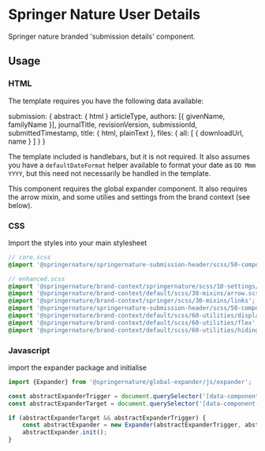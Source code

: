 # Springer Nature User Details

Springer nature branded 'submission details' component.

## Usage

### HTML

The template requires you have the following data available:

submission: {
    abstract: {
        html
    }
    articleType,
    authors: [{
        givenName,
        familyName
    }],
    journalTitle,
    revisionVersion,
    submissionId,
    submittedTimestamp,
    title: {
        html,
        plainText
    },
    files: {
        all: [
                {
                    downloadUrl,
                    name
                }
        ]
    }
}

The template included is handlebars, but it is not required. It also assumes you have a `defaultDateFormat` helper available to format your date as `DD Mmm YYYY`, but this need not necessarily be handled in the template.

This component requires the global expander component. It also requires the arrow mixin,  and some utilies and settings from the brand context (see below).


### CSS

Import the styles into your main stylesheet

```scss
// core.scss
@import '@springernature/springernature-submission-header/scss/50-components/core';
```


```scss
// enhanced.scss
@import '@springernature/brand-context/springernature/scss/10-settings/colors/default';
@import '@springernature/brand-context/default/scss/30-mixins/arrow.scss';
@import '@springernature/brand-context/springer/scss/30-mixins/links';
@import '@springernature/springernature-submission-header/scss/50-components/enhanced';
@import '@springernature/brand-context/default/scss/60-utilities/display';
@import '@springernature/brand-context/default/scss/60-utilities/flex';
@import '@springernature/brand-context/default/scss/60-utilities/hiding';
```


### Javascript
import the expander package and initialise

```javascript
import {Expander} from '@springernature/global-expander/js/expander';

const abstractExpanderTrigger = document.querySelector('[data-component-abstract-expander]');
const abstractExpanderTarget = document.querySelector('[data-component-abstract-expander-target]');

if (abstractExpanderTarget && abstractExpanderTrigger) {
    const abstractExpander = new Expander(abstractExpanderTrigger, abstractExpanderTarget, {});
    abstractExpander.init();
}
```